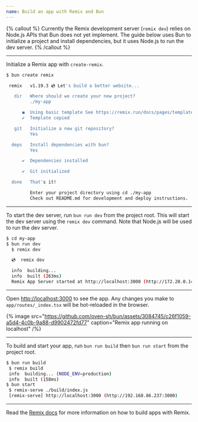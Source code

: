 ```yaml
---
name: Build an app with Remix and Bun
---
```


{% callout %}
Currently the Remix development server (`remix dev`) relies on Node.js APIs that Bun does not yet implement. The guide below uses Bun to initialize a project and install dependencies, but it uses Node.js to run the dev server.
{% /callout %}

---

Initialize a Remix app with `create-remix`.

```sh
$ bun create remix

 remix   v1.19.3 💿 Let's build a better website...

   dir   Where should we create your new project?
         ./my-app

      ◼  Using basic template See https://remix.run/docs/pages/templates for more
      ✔  Template copied

   git   Initialize a new git repository?
         Yes

  deps   Install dependencies with bun?
         Yes

      ✔  Dependencies installed

      ✔  Git initialized

  done   That's it!

         Enter your project directory using cd ./my-app
         Check out README.md for development and deploy instructions.
```

---

To start the dev server, run `bun run dev` from the project root. This will start the dev server using the `remix dev` command. Note that Node.js will be used to run the dev server.

```sh
$ cd my-app
$ bun run dev
  $ remix dev

  💿  remix dev

  info  building...
  info  built (263ms)
  Remix App Server started at http://localhost:3000 (http://172.20.0.143:3000)
```

---

Open [http://localhost:3000](http://localhost:3000) to see the app. Any changes you make to `app/routes/_index.tsx` will be hot-reloaded in the browser.

{% image src="https://github.com/oven-sh/bun/assets/3084745/c26f1059-a5d4-4c0b-9a88-d9902472fd77" caption="Remix app running on localhost" /%}

---

To build and start your app, run `bun run build` then `bun run start` from the project root.

```sh
$ bun run build
 $ remix build
 info  building... (NODE_ENV=production)
 info  built (158ms)
$ bun start
 $ remix-serve ./build/index.js
 [remix-serve] http://localhost:3000 (http://192.168.86.237:3000)
```

---

Read the [Remix docs](https://remix.run/) for more information on how to build apps with Remix.
